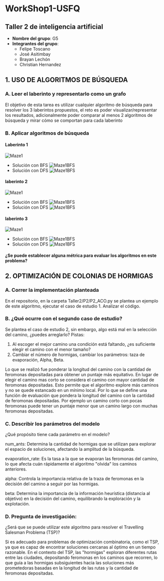 # WorkShop1-USFQ
## Taller 2 de inteligencia artificial

- **Nombre del grupo**: G5
- **Integrantes del grupo**:
  * Felipe Toscano
  * José Asitimbay
  * Brayan Lechón
  * Christian Hernandez

## 1. USO DE ALGORITMOS DE BÚSQUEDA
### A. Leer el laberinto y representarlo como un grafo

El objetivo de esta tarea es utilizar cualquier algoritmo de búsqueda para resolver los 3 laberintos propuestos, 
el reto es poder visualizar/representar los resultados, adicionalmente poder comparar al menos 2 algoritmos de búsqueda 
y mirar cómo se comportan para cada laberinto




### B. Aplicar algoritmos de búsqueda

#### Laberinto 1
![Maze1](/Taller2/images/maze1.jpg)
 - Solución con BFS
![Maze1BFS](/Taller2/images/laberinto1-solucion-bfs_find_path.png)
 - Solución con DFS
![Maze1BFS](/Taller2/images/laberinto1-solucion-dfs_find_path.png)
#### laberinto 2
![Maze1](/Taller2/images/maze1.jpg)
 - Solución con BFS
![Maze1BFS](/Taller2/images/laberinto2-solucion-bfs_find_path.png)
 - Solución con DFS
![Maze1BFS](/Taller2/images/laberinto2-solucion-dfs_find_path.png)
#### laberinto 3
![Maze1](/Taller2/images/maze1.jpg)
 - Solución con BFS
![Maze1BFS](/Taller2/images/laberinto3-solucion-bfs_find_path.png)
 - Solución con DFS
![Maze1BFS](/Taller2/images/laberinto3-solucion-dfs_find_path.png)

#### ¿Se puede establecer alguna métrica para evaluar los algoritmos en este problema?


## 2. OPTIMIZACIÓN DE COLONIAS DE HORMIGAS
### A. Correr la implementación planteada
En el repositorio, en la carpeta Taller2/P2/P2_ACO.py se plantea un ejemplo de este algoritmo, ejecutar el caso de estudio 1. Analizar el código.
### B. ¿Qué ocurre con el segundo caso de estudio?
Se plantea el caso de estudio 2, sin embargo, algo está mal en la selección del camino, ¿puedes arreglarlo? Pistas:
1. Al escoger el mejor camino una condición está faltando, ¿es suficiente elegir el camino con el menor tamaño?
2. Cambiar el número de hormigas, cambiar los parámetros: taza de evaporación, Alpha, Beta.

Lo que se realizó fue ponderar la longitud del camino con la cantidad de feromonas depositadas para obtener un puntaje más equitativo.
En lugar de elegir el camino mas corto se considera el camino con mayor cantidad de feromonas depositadas. 
Esto permite que el algoritmo explore más caminos y no se quede estancado en un mínimo local.
Por lo que se define una función de evaluación que pondera la longitud del camino con la cantidad de feromonas depositadas.
Por ejemplo un camino corto con pocas feromonas puede tener un puntaje menor que un camino largo con muchas feromonas depositadas.
### C. Describir los parámetros del modelo
¿Qué propósito tiene cada parámetro en el modelo?

num_ants: Determina la cantidad de hormigas que se utilizan para explorar el espacio de soluciones, afectando la amplitud de la búsqueda.

evaporation_rate: Es la tasa a la que se evaporan las feromonas del camino, lo que afecta cuán rápidamente el algoritmo "olvida" los caminos anteriores.

alpha: Controla la importancia relativa de la traza de feromonas en la decisión del camino a seguir por las hormigas.

beta: Determina la importancia de la información heurística (distancia al objetivo) en la decisión del camino, equilibrando la exploración y la explotación.

### D. Pregunta de investigación:
¿Será que se puede utilizar este algoritmo para resolver el Travelling Salesman Problema (TSP)?

Si es adecuado para problemas de optimización combinatoria, como el TSP, ya que es capaz de encontrar soluciones cercanas al óptimo en un tiempo razonable.
 En el contexto del TSP, las "hormigas" exploran diferentes rutas entre las ciudades, depositando feromonas en los caminos que recorren, lo que guía a las hormigas subsiguientes hacia las soluciones más prometedoras basadas en la longitud de las rutas y la cantidad de feromonas depositadas.